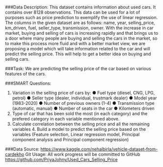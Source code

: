 ###Data Description: 
This dataset contains information about used cars. It contains over 8128 observations. This data can be used for a lot of purposes such as price prediction to exemplify the use of linear regression. The columns in the given dataset are as follows: name, year, selling_price, km_driven, fuel, seller_type, transmission, owner. 
With the increase in car market, buying and selling of cars is increasing rapidly and that brings us to a door where many people are buying and selling the cars in the market, so to make this process more fluid and with a better market view, we are proposing a model which will take information related to the car and will predict the selling price. This will help to get a better idea on buying and selling cars. 

###Task: We are predicting the selling price of the car based on various features of the cars. 

###SMART Questions: 
1. Variation in the selling price of cars by: 
● Fuel type (diesel, CNG, LPG, petrol) 
● Seller type (dealer, individual, trustmark dealer) 
● Model year (1983-2020) 
● Number of previous owners (1-4) 
● Transmission type (automatic, manual) 
● Number of seats in the car 
● Kilometers driven 
2. Type of car that has been sold the most (in each category) and the prefered category in each variable mentioned above. 
3. Calculate correlation between the selling price and all the remaining variables 4. Build a model to predict the selling price based on the variables (Feature selection, Linear regression model, Principal component analysis and Principal component regression) 

###Data Source: 
https://www.kaggle.com/nehalbirla/vehicle-dataset-from-cardekho Git Usage: All work progress will be committed to GitHub 
https://github.com/PriyaJohny/Used_Cars_Selling_Price
